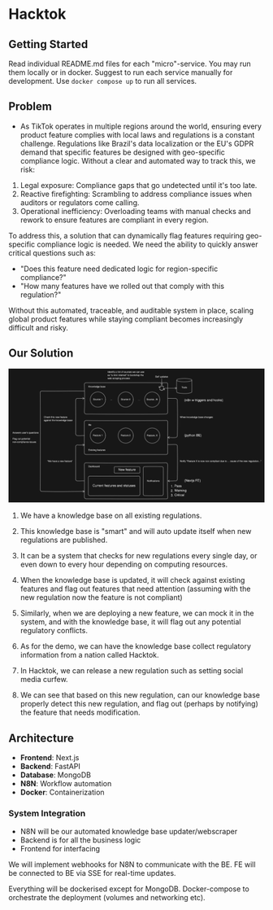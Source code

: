 # Hacktok

## Getting Started

Read individual README.md files for each "micro"-service.
You may run them locally or in docker.
Suggest to run each service manually for development.
Use `docker compose up` to run all services.

## Problem

- As TikTok operates in multiple regions around the world, ensuring every product feature complies with local laws and regulations is a constant challenge. Regulations like Brazil's data localization or the EU's GDPR demand that specific features be designed with geo-specific compliance logic. Without a clear and automated way to track this, we risk:
1. Legal exposure: Compliance gaps that go undetected until it's too late.
2. Reactive firefighting: Scrambling to address compliance issues when auditors or regulators come calling.
3. Operational inefficiency: Overloading teams with manual checks and rework to ensure features are compliant in every region.

To address this, a solution that can dynamically flag features requiring geo-specific compliance logic is needed. We need the ability to quickly answer critical questions such as:
- "Does this feature need dedicated logic for region-specific compliance?"
- "How many features have we rolled out that comply with this regulation?"
  
Without this automated, traceable, and auditable system in place, scaling global product features while staying compliant becomes increasingly difficult and risky.

## Our Solution

![Architecture Diagram](./assets/architecture.png)

1. We have a knowledge base on all existing regulations.
2. This knowledge base is "smart" and will auto update itself when new regulations are published.
3. It can be a system that checks for new regulations every single day, or even down to every hour depending on computing resources.
4. When the knowledge base is updated, it will check against existing features and flag out features that need attention (assuming with the new regulation now the feature is not compliant)
5. Similarly, when we are deploying a new feature, we can mock it in the system, and with the knowledge base, it will flag out any potential regulatory conflicts.

6. As for the demo, we can have the knowledge base collect regulatory information from a nation called Hacktok.
7. In Hacktok, we can release a new regulation such as setting social media curfew.
8. We can see that based on this new regulation, can our knowledge base properly detect this new regulation, and flag out (perhaps by notifying) the feature that needs modification.

## Architecture

- **Frontend**: Next.js
- **Backend**: FastAPI
- **Database**: MongoDB
- **N8N**: Workflow automation
- **Docker**: Containerization

### System Integration

- N8N will be our automated knowledge base updater/webscraper
- Backend is for all the business logic
- Frontend for interfacing

We will implement webhooks for N8N to communicate with the BE.
FE will be connected to BE via SSE for real-time updates.

Everything will be dockerised except for MongoDB.
Docker-compose to orchestrate the deployment (volumes and networking etc).
